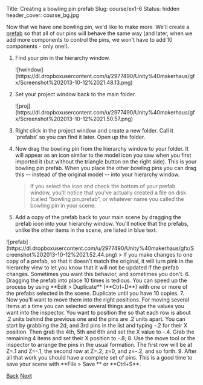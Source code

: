 Title: Creating a bowling pin prefab
Slug: course/ex1-6
Status: hidden
header_cover: course_bg.jpg

Now that we have one bowling pin, we'd like to make more. We'll create a [prefab](glossary#prefab) so that all of our pins will behave the same way (and later, when we add more components to control the pins, we won't have to add 10 components - only one!).

1. Find your pin in the hierarchy window.
   <p/>![hwindow](https://dl.dropboxusercontent.com/u/2977490/Unity%40makerhaus/gfx/Screenshot%202013-10-12%2021.48.13.png)

2. Set your project window back to the main folder.
   <p/>![proj](https://dl.dropboxusercontent.com/u/2977490/Unity%40makerhaus/gfx/Screenshot%202013-10-12%2021.50.57.png)
3. Right click in the project window and create a new folder. Call it 'prefabs' so you can find it later.  Open up the folder.
4. Now drag the bowling pin from the hierarchy window to your folder. It will appear as an icon similar to the model icon you saw when you first imported it (but without the triangle button on the right side). This is your bowling pin prefab. When you place the other bowling pins you can drag this -- instead of the original model -- into your hierarchy window.
   > If you select the icon and check the bottom of your prefab window, you'll notice that you've actually created a file on disk (called "bowling pin.prefab", or whatever name you called the bowling pin in your scene.
5. Add a copy of the prefab back to your main scene by dragging the prefab icon into your hierarchy window.  You'll notice that the prefabs, unlike the other items in the scene, are listed in blue text. 
  <p/>![prefab](https://dl.dropboxusercontent.com/u/2977490/Unity%40makerhaus/gfx/Screenshot%202013-10-12%2021.52.44.png)
   > If you make changes to one copy of a prefab, so that it doesn't match the original, it will turn pink in the hierarchy view to let you know that it will not be updated if the prefab changes. Sometimes you want this behavior, and sometimes you don't. 
6. Dragging the prefab into place 10 times is tedious. You can speed up the process by using **Edit > Duplicate** (**Ctrl+D**) with one or more of the prefabs selected in the scene. Duplicate until you have 10 copies.
7. Now you'll want to move them into the right positions. For moving several items at a time you can selected several things and type the values you want into the inspector. You want to position the so that each row is about .2 units behind the previous one and the pins are .2 units apart. You can start by grabbing the 2d, and 3rd pins in the list and typing -.2 for their X position. Then grab the 4th, 5th and 6th and set the X value to -.4. Grab the remaining 4 items and set their X position to  -.8;
8. Use the move tool or the inspector to arrange the pins in the usual formation. The first row will be at Z=.1 and Z=-.1, the second row at Z=.2, z=0, and z=-.2, and so forth.
9. After all that work you should have a complete set of pins. This is a good time to save your scene with **File > Save ** or **Ctrl+S**.
  
[Back](ex1-5)
[Next](ex1-7)